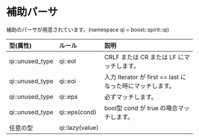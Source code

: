 # 補助パーサ
  補助のパーサが用意されています。(namespace qi = boost::spirit::qi)
  
| 型(属性) | ルール | 説明 |
|:--|:--|:--|
|qi::unused_type|qi::eol| CRLF または CR または LF にマッチします。|
|qi::unused_type|qi::eoi| 入力 Iterator が first == last になった時にマッチします。|
|qi::unused_type|qi::eps| 必ずマッチします。|
|qi::unused_type|qi::eps(cond)| bool型 cond が true の場合マッチします。|
|任意の型|qi::lazy(value)|


